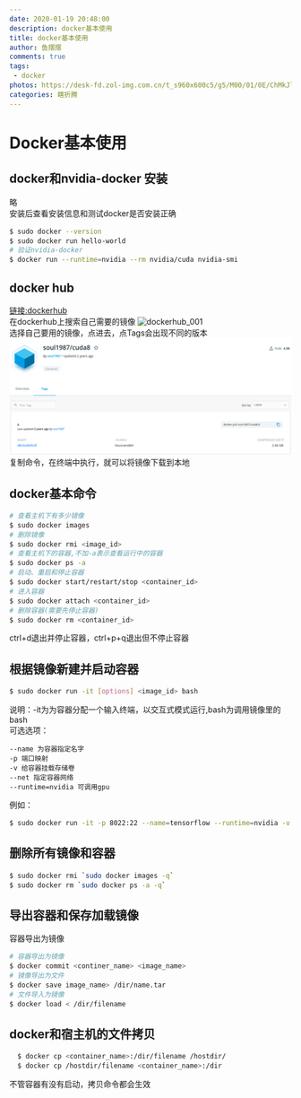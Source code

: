 ```yaml
---
date: 2020-01-19 20:48:00
description: docker基本使用
title: docker基本使用
author: 鱼摆摆
comments: true
tags: 
 - docker
photos: https://desk-fd.zol-img.com.cn/t_s960x600c5/g5/M00/01/0E/ChMkJlbKweiIFY_6AA3VjT9w7FMAALGfwFCj8AADdWl862.jpg
categories: 瞎折腾
---
```

# Docker基本使用
## docker和nvidia-docker 安装
略  
安装后查看安装信息和测试docker是否安装正确
```bash
$ sudo docker --version
$ sudo docker run hello-world
# 验证nvidia-docker
$ docker run --runtime=nvidia --rm nvidia/cuda nvidia-smi
```
## docker hub
[链接:dockerhub](https://hub.docker.com/)  
在dockerhub上搜索自己需要的镜像
![dockerhub_001](docker使用/选区_001.png)   
选择自己要用的镜像，点进去，点Tags会出现不同的版本  
![dockerhub_002](docker使用/选区_002.png)   
复制命令，在终端中执行，就可以将镜像下载到本地
## docker基本命令
```bash
# 查看主机下有多少镜像
$ sudo docker images
# 删除镜像
$ sudo docker rmi <image_id>
# 查看主机下的容器,不加-a表示查看运行中的容器
$ sudo docker ps -a
# 启动、重启和停止容器
$ sudo docker start/restart/stop <container_id>
# 进入容器
$ sudo docker attach <container_id>
# 删除容器(需要先停止容器)
$ sudo docker rm <container_id>
```
ctrl+d退出并停止容器，ctrl+p+q退出但不停止容器
## 根据镜像新建并启动容器
```bash
$ sudo docker run -it [options] <image_id> bash
```
说明：-it为为容器分配一个输入终端，以交互式模式运行,bash为调用镜像里的bash  
可选选项：
```text
--name 为容器指定名字
-p 端口映射
-v 给容器挂载存储卷
--net 指定容器网络
--runtime=nvidia 可调用gpu
```
例如：
```bash
$ sudo docker run -it -p 8022:22 --name=tensorflow --runtime=nvidia -v /home/yu/code:/home --net=host ufoym/deepo bash
```
## 删除所有镜像和容器
```bash
$ sudo docker rmi `sudo docker images -q`
$ sudo docker rm `sudo docker ps -a -q`
```
## 导出容器和保存加载镜像
容器导出为镜像
```bash
# 容器导出为镜像
$ docker commit <continer_name> <image_name>
# 镜像导出为文件
$ docker save image_name> /dir/name.tar
# 文件导入为镜像
$ docker load < /dir/filename
```

## docker和宿主机的文件拷贝
```bash
  $ docker cp <container_name>:/dir/filename /hostdir/
  $ docker cp /hostdir/filename <container_name>:/dir
```
不管容器有没有启动，拷贝命令都会生效



